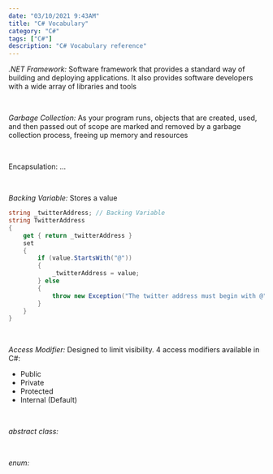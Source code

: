 ```yaml
---
date: "03/10/2021 9:43AM"
title: "C# Vocabulary"
category: "C#"
tags: ["C#"]
description: "C# Vocabulary reference"
---
```


_.NET Framework:_ Software framework that provides a standard way of building and deploying applications. It also provides software developers with a wide array of libraries and tools

<br>

_Garbage Collection:_ As your program runs, objects that are created, used, and then passed out of scope are marked and removed by a garbage collection process, freeing up memory and resources

<br>

Encapsulation: ...

<br>

_Backing Variable:_ Stores a value

```C#
string _twitterAddress; // Backing Variable
string TwitterAddress
{
    get { return _twitterAddress }
    set
    {
        if (value.StartsWith("@"))
        {
            _twitterAddress = value;
        } else
        {
            throw new Exception("The twitter address must begin with @")
        }
    }
}

```

<br>

_Access Modifier:_ Designed to limit visibility. 4 access modifiers available in C#:

- Public
- Private
- Protected
- Internal (Default)

<br>

_abstract class:_

<br>

_enum:_
